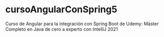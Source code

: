 # cursoAngularConSpring5
Curso de Angular para la integración con Spring Boot de Udemy: Máster Completo en Java de cero a experto con IntelliJ 2021
